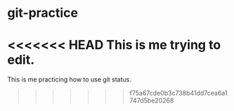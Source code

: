 # git-practice

<<<<<<< HEAD
This is me trying to edit.
=======
This is me practicing how to use git status.
>>>>>>> f75a67cde0b3c738b41dd7cea6a1747d5be20268
